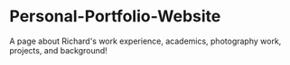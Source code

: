 # Personal-Portfolio-Website
A page about Richard's work experience, academics, photography work, projects, and background!

